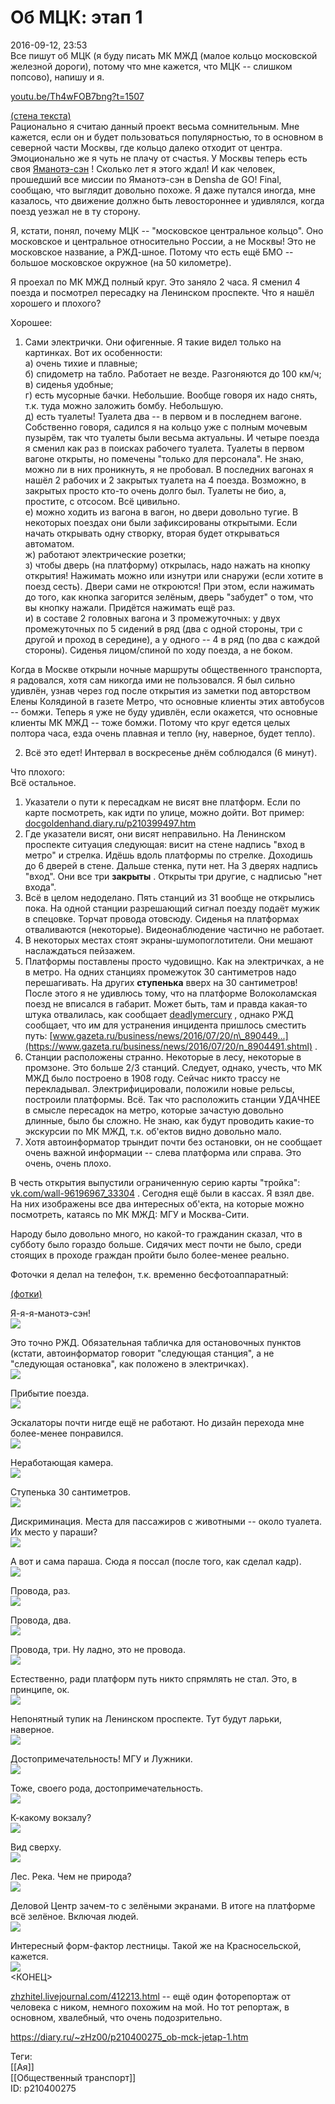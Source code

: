 Об МЦК: этап 1
===============

   
 2016-09-12, 23:53   
  Все пишут об МЦК (я буду писать МК МЖД (малое кольцо московской железной дороги), потому что мне кажется, что МЦК -- слишком попсово), напишу и я.   
   
  [youtu.be/Th4wFOB7bng?t=1507](https://youtu.be/Th4wFOB7bng?t=1507)    
   
  [(стена текста)](https://zHz00.diary.ru/p210400275.htm?index=2#linkmore210400275m2)      
 Рационально я считаю данный проект весьма сомнительным. Мне кажется, если он и будет пользоваться популярностью, то в основном в северной части Москвы, где кольцо далеко отходит от центра.   
 Эмоционально же я чуть не плачу от счастья. У Москвы теперь есть своя  [Яманотэ-сэн](https://ru.wikipedia.org/wiki/%D0%AF%D0%BC%D0%B0%D0%BD%D0%BE%D1%82%D1%8D-%D1%81%D1%8D%D0%BD)  ! Сколько лет я этого ждал! И как человек, прошедший все миссии по Яманотэ-сэн в Densha de GO! Final, сообщаю, что выглядит довольно похоже. Я даже путался иногда, мне казалось, что движение должно быть левостороннее и удивлялся, когда поезд уезжал не в ту сторону.   
   
 Я, кстати, понял, почему МЦК -- "московское центральное кольцо". Оно московское и центральное относительно России, а не Москвы! Это не московское название, а РЖД-шное. Потому что есть ещё БМО -- большое московское окружное (на 50 километре).   
   
 Я проехал по МК МЖД полный круг. Это заняло 2 часа. Я сменил 4 поезда и посмотрел пересадку на Ленинском проспекте. Что я нашёл хорошего и плохого?   
   
 Хорошее:   
 1. Сами электрички. Они офигенные. Я такие видел только на картинках. Вот их особенности:   
 а) очень тихие и плавные;   
 б) спидометр на табло. Работает не везде. Разгоняются до 100 км/ч;   
 в) сиденья удобные;   
 г) есть мусорные бачки. Небольшие. Вообще говоря их надо снять, т.к. туда можно заложить бомбу. Небольшую.   
 д) есть туалеты! Туалета два -- в первом и в последнем вагоне. Собственно говоря, садился я на кольцо уже с полным мочевым пузырём, так что туалеты были весьма актуальны. И четыре поезда я сменил как раз в поисках рабочего туалета. Туалеты в первом вагоне открыты, но помечены "только для персонала". Не знаю, можно ли в них проникнуть, я не пробовал. В последних вагонах я нашёл 2 рабочих и 2 закрытых туалета на 4 поезда. Возможно, в закрытых просто кто-то очень долго был. Туалеты не био, а, простите, с отсосом. Всё цивильно.   
 е) можно ходить из вагона в вагон, но двери довольно тугие. В некоторых поездах они были зафиксированы открытыми. Если начать открывать одну створку, вторая будет открываться автоматом.   
 ж) работают электрические розетки;   
 з) чтобы дверь (на платформу) открылась, надо нажать на кнопку открытия! Нажимать можно или изнутри или снаружи (если хотите в поезд сесть). Двери сами не откроются! При этом, если нажимать до того, как кнопка загорится зелёным, дверь "забудет" о том, что вы кнопку нажали. Придётся нажимать ещё раз.   
 и) в составе 2 головных вагона и 3 промежуточных: у двух промежуточных по 5 сидений в ряд (два с одной стороны, три с другой и проход в середине), а у одного -- 4 в ряд (по два с каждой стороны). Сиденья лицом/спиной по ходу поезда, а не боком.   
   
 Когда в Москве открыли ночные маршруты общественного транспорта, я радовался, хотя сам никогда ими не пользовался. Я был сильно удивлён, узнав через год после открытия из заметки под авторством Елены Колядиной в газете Метро, что основные клиенты этих автобусов -- бомжи. Теперь я уже не буду удивлён, если окажется, что основные клиенты МК МЖД -- тоже бомжи. Потому что круг едется целых полтора часа, езда очень плавная и тепло (ну, наверное, будет тепло).   
   
 2. Всё это едет! Интервал в воскресенье днём соблюдался (6 минут).   
   
 Что плохого:   
 Всё остальное.   
 1. Указатели о пути к пересадкам не висят вне платформ. Если по карте посмотреть, как идти по улице, можно дойти. Вот пример:  [docgoldenhand.diary.ru/p210399497.htm](http://docgoldenhand.diary.ru/p210399497.htm)    
 2. Где указатели висят, они висят неправильно. На Ленинском проспекте ситуация следующая: висит на стене надпись "вход в метро" и стрелка. Идёшь вдоль платформы по стрелке. Доходишь до 6 дверей в стене. Дальше стенка, пути нет. На 3 дверях надпись "вход". Они все три  **закрыты**  . Открыты три другие, с надписью "нет входа".   
 3. Всё в целом недоделано. Пять станций из 31 вообще не открылись пока. На одной станции разрешающий сигнал поезду подаёт мужик в спецовке. Торчат провода отовсюду. Сиденья на платформах отваливаются (некоторые). Видеонаблюдение частично не работает.   
 4. В некоторых местах стоят экраны-шумопоглотители. Они мешают наслаждаться пейзажем.   
 5. Платформы поставлены просто чудовищно. Как на электричках, а не в метро. На одних станциях промежуток 30 сантиметров надо перешагивать. На других  **ступенька**  вверх на 30 сантиметров! После этого я не удивлюсь тому, что на платформе Волоколамская поезд не вписался в габарит. Может быть, там и правда какая-то штука отвалилась, как сообщает  [deadlymercury](http://crazysupp.diary.ru "Записки безумного саппорта")  , однако РЖД сообщает, что им для устранения инцидента пришлось сместить путь:  [www.gazeta.ru/business/news/2016/07/20/n\_890449...](https://www.gazeta.ru/business/news/2016/07/20/n_8904491.shtml)  .   
 6. Станции расположены странно. Некоторые в лесу, некоторые в промзоне. Это больше 2/3 станций. Следует, однако, учесть, что МК МЖД было построено в 1908 году. Сейчас никто трассу не перекладывал. Электрифицировали, положили новые рельсы, построили платформы. Всё. Так что расположить станции УДАЧНЕЕ в смысле пересадок на метро, которые зачастую довольно длинные, было бы сложно. Не знаю, как будут проводить какие-то экскурсии по МК МЖД, т.к. об'ектов видно довольно мало.   
 7. Хотя автоинформатор трындит почти без остановки, он не сообщает очень важной информации -- слева платформа или справа. Это очень, очень плохо.   
   
 В честь открытия выпустили ограниченную серию карты "тройка":  [vk.com/wall-96196967\_33304](https://vk.com/wall-96196967_33304)  . Сегодня ещё были в кассах. Я взял две. На них изображены все два интересных об'екта, на которые можно посмотреть, катаясь по МК МЖД: МГУ и Москва-Сити.   
   
 Народу было довольно много, но какой-то гражданин сказал, что в субботу было гораздо больше. Сидячих мест почти не было, среди стоящих в проходе граждан пройти было более-менее реально.   
   
 Фоточки я делал на телефон, т.к. временно бесфотоаппаратный:   
   
  [(фотки)](https://zHz00.diary.ru/p210400275.htm?index=1#linkmore210400275m1)      
    
 Я-я-я-манотэ-сэн!   
  [![](pics/GT3mRzil.jpg)](https://i.imgur.com/GT3mRzi.jpg)    
   
 Это точно РЖД. Обязательная табличка для остановочных пунктов (кстати, автоинформатор говорит "следующая станция", а не "следующая остановка", как положено в электричках).   
  [![](pics/eC3lO6Jl.jpg)](https://i.imgur.com/eC3lO6J.jpg)    
   
 Прибытие поезда.   
  [![](pics/gNVcBtLl.jpg)](https://i.imgur.com/gNVcBtL.jpg)    
   
 Эскалаторы почти нигде ещё не работают. Но дизайн перехода мне более-менее понравился.   
  [![](pics/QW6vBDCl.jpg)](https://i.imgur.com/QW6vBDC.jpg)    
   
 Неработающая камера.   
  [![](pics/wLSlb5cl.jpg)](https://i.imgur.com/wLSlb5c.jpg)    
   
 Ступенька 30 сантиметров.   
  [![](pics/zX5VW7xl.jpg)](https://i.imgur.com/zX5VW7x.jpg)    
   
 Дискриминация. Места для пассажиров с животными -- около туалета. Их место у параши?   
  [![](pics/jY226m9l.jpg)](https://i.imgur.com/jY226m9.jpg)    
   
 А вот и сама параша. Сюда я поссал (после того, как сделал кадр).   
  [![](pics/t0xIaxul.jpg)](https://i.imgur.com/t0xIaxu.jpg)    
   
 Провода, раз.   
  [![](pics/aWOwM4Dl.jpg)](https://i.imgur.com/aWOwM4D.jpg)    
   
 Провода, два.   
  [![](pics/zs4gB3Xl.jpg)](https://i.imgur.com/zs4gB3X.jpg)    
   
 Провода, три. Ну ладно, это не провода.   
  [![](pics/AcKkWHHl.jpg)](https://i.imgur.com/AcKkWHH.jpg)    
   
 Естественно, ради платформ путь никто спрямлять не стал. Это, в принципе, ок.   
  [![](pics/pOlwvMOl.jpg)](https://i.imgur.com/pOlwvMO.jpg)    
   
 Непонятный тупик на Ленинском проспекте. Тут будут ларьки, наверное.   
  [![](pics/SppS8cbl.jpg)](https://i.imgur.com/SppS8cb.jpg)    
   
 Достопримечательность! МГУ и Лужники.   
  [![](pics/Rs7hjsyl.jpg)](https://i.imgur.com/Rs7hjsy.jpg)    
   
 Тоже, своего рода, достопримечательность.   
  [![](pics/ZaAGutFl.jpg)](https://i.imgur.com/ZaAGutF.jpg)    
   
 К-какому вокзалу?   
  [![](pics/o9ZZMFfl.jpg)](https://i.imgur.com/o9ZZMFf.jpg)    
   
 Вид сверху.   
  [![](pics/sI9Ft1Kl.jpg)](https://i.imgur.com/sI9Ft1K.jpg)    
   
 Лес. Река. Чем не природа?   
  [![](pics/uaeRnZll.jpg)](https://i.imgur.com/uaeRnZl.jpg)    
   
 Деловой Центр зачем-то с зелёными экранами. В итоге на платформе всё зелёное. Включая людей.   
  [![](pics/OHHut4Zl.jpg)](https://i.imgur.com/OHHut4Z.jpg)    
   
 Интересный форм-фактор лестницы. Такой же на Красносельской, кажется.   
  [![](pics/2hurg1Bl.jpg)](https://i.imgur.com/2hurg1B.jpg)    
 <КОНЕЦ>   
        
   
  [zhzhitel.livejournal.com/412213.html](https://zhzhitel.livejournal.com/412213.html)  -- ещё один фоторепортаж от человека с ником, немного похожим на мой. Но тот репортаж, в основном, хвалебный, что очень подозрительно.   
    
 <https://diary.ru/~zHz00/p210400275_ob-mck-jetap-1.htm>   
   
 Теги:   
 [[Ая]]   
 [[Общественный транспорт]]   
 ID: p210400275